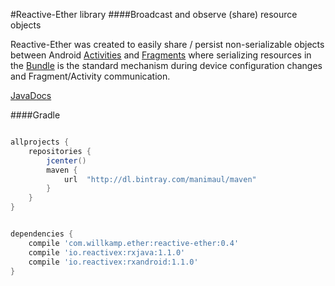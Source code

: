 #Reactive-Ether library
####Broadcast and observe (share) resource objects

Reactive-Ether was created to easily share / persist non-serializable objects between Android
[Activities](http://developer.android.com/reference/android/app/Activity.html) and
[Fragments](http://developer.android.com/reference/android/app/Fragment.html) where serializing resources in the
[Bundle](http://developer.android.com/reference/android/os/Bundle.html) is the standard mechanism during device
configuration changes and Fragment/Activity communication.

[JavaDocs](http://manimaul.github.io/reactive-ether/docs/javadoc/com/willkamp/ether/Ether.html)

####Gradle

```gradle

allprojects {
    repositories {
        jcenter()
        maven {
            url  "http://dl.bintray.com/manimaul/maven"
        }
    }
}


dependencies {
    compile 'com.willkamp.ether:reactive-ether:0.4'
    compile 'io.reactivex:rxjava:1.1.0'
    compile 'io.reactivex:rxandroid:1.1.0'
}

```
